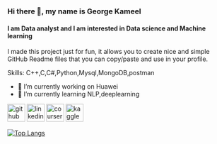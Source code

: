 ### Hi there 👋, my name is George Kameel
#### I am Data analyst and I am interested in Data science and Machine learning
I made this project just for fun, it allows you to create nice and simple GitHub Readme files that you can copy/paste and use in your profile.

Skills: C++,C,C#,Python,Mysql,MongoDB,postman

- 🔭 I’m currently working on Huawei 
- 🌱 I’m currently learning NLP,deeplearning 


[<img src='https://cdn.jsdelivr.net/npm/simple-icons@3.0.1/icons/github.svg' alt='github' height='40'>](https://github.com/https://github.com/GeorgeKBarsoum)  [<img src='https://cdn.jsdelivr.net/npm/simple-icons@3.0.1/icons/linkedin.svg' alt='linkedin' height='40'>](https://www.linkedin.com/in/https://www.linkedin.com/in/georgekameel98//)  [<img src='https://cdn.jsdelivr.net/npm/simple-icons@3.0.1/icons/coursera.svg' alt='coursera' height='40'>](https://www.coursera.org/user/3df60d9b8b697458ea819b9169d73253)  [<img src='https://cdn.jsdelivr.net/npm/simple-icons@3.0.1/icons/kaggle.svg' alt='kaggle' height='40'>](https://www.kaggle.com/georgekb)  

[![Top Langs](https://github-readme-stats.vercel.app/api/top-langs/?username=https://github.com/GeorgeKBarsoum)](https://github.com/anuraghazra/github-readme-stats)

